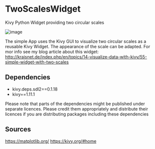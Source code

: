 # TwoScalesWidget
Kivy Python Widget providing two circular scales

![image](https://user-images.githubusercontent.com/62139258/120932362-b885dd80-c6f5-11eb-9ee6-ca92cf72318c.png)

The simple App uses the Kivy GUI to visualize two circular scales as a reusable Kivy Widget.
The appearance of the scale can be adapted.
For mor info see my blog article about this widget: http://kraisnet.de/index.php/en/topics/14-visualize-data-with-kivy/55-simple-widget-with-two-scales

## Dependencies
* kivy.deps.sdl2==0.1.18
* kivy==1.11.1

Please note that parts of the dependencies might be published under separate licences. Please credit them appropriately and distribute their licences if you are distributing packages including these dependencies

## Sources
https://matplotlib.org/
https://kivy.org/#home
